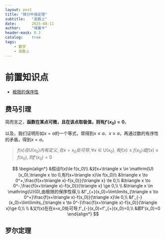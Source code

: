 ```yaml
---
layout: post
title: "微分中值定理"
subtitle:   "高数上"
date:       2025-08-11
author:     "储蓄卡"
header-mask: 0.3
catalog:    true
tags:
    - 数学
    - 高数上
---
```


# 前置知识点

- [极限的保序性](./极限的保序性.md)

## 费马引理

简而言之，**函数在某点可微，且在该点取极值，则有$f'(x_0)=0$**。

以及，我们证明形如$x=a$的一个等式，常得到$x \le a$、$x \ge a$，再通过数的有序性的矛盾，得到$x=a$。

>$f(x)在\mathrm{U}(x_0)内有定义,在x=x_0处可导,\forall x \in \mathrm{U}(x_0),有f(x)\le f(x_0) 或 f(x)\ge f(x_0),则f'(x_0)=0$

$$
\begin{align*}
&假设f(x)\le f(x_0)\\
&对x+\triangle x \in \mathrm{U}(x_0),\triangle x \to 0,有f(x+\triangle x)\le f(x_0)\\
&\triangle x \to 0^+,\frac{f(x+\triangle x)-f(x_0)}{\triangle x} \le 0,\\
&\triangle x \to 0^-,\frac{f(x+\triangle x)-f(x_0)}{\triangle x} \ge 0,\\  \\
&\triangle x \in \mathring{U}(0),由极限的保序性得,\\
&f'_{+}(x_0)=\lim\limits_{\triangle x \to 0^+}\frac{f(x+\triangle x)-f(x_0)}{\triangle x}\le 0,\\
&f'_{-}(x_0)=\lim\limits_{\triangle x \to 0^-}\frac{f(x+\triangle x)-f(x_0)}{\triangle x}\ge 0,\\ \\
&又f(x)在在x=x_0处可导,f'_{-}(x_0)=f'_{+}(x_0)=0,\\
&即f'(x_0)=0
\end{align*}
$$

## 罗尔定理
